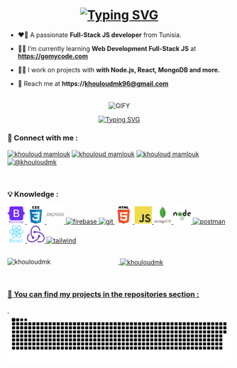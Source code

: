 <h1 align="center"><a href="https://git.io/typing-svg"><img src="https://readme-typing-svg.demolab.com?font=Fira+Code&size=22&pause=1000&color=F767C9&width=435&lines=Hi+%F0%9F%91%8B%2C+I'm+Khouloud+Mamlouk" alt="Typing SVG" /></a></h1>

- ❤️‍🔥 A passionate **Full-Stack JS developer** from Tunisia.

- 👩‍🎓 I’m currently learning **Web Development Full-Stack JS** at **https://gomycode.com**

- 👩‍💻 I work on projects with **with Node.js, React, MongoDB and more.**

- 📧 Reach me at **https://khouloudmk96@gmail.com**

<br/>

<div align="center">
<img align="center" alt="GIFY" width="400" src="https://user-images.githubusercontent.com/29340294/150726291-afd08470-3b21-4df6-8173-293ece555d4f.gif">

<a href="https://git.io/typing-svg"><img src="https://readme-typing-svg.demolab.com?font=Fira+Code&size=22&pause=1000&color=F7A229&width=435&lines=%F0%9F%9A%80++Always+up+for+a+new+challenges." alt="Typing SVG" /></a>
</div>


<h3 align="left">💜 Connect with me :</h3>
<p align="left">
<a href="https://linkedin.com/in/khouloud mamlouk" target="blank"><img align="center" src="www.linkedin.com/in/khouloud-mamlouk-89a725235/github-profile-readme-generator/master/src/images/icons/Social/linked-in-alt.svg" alt="khouloud mamlouk" height="30" width="40" /></a>
<a href="https://fb.com/khouloud mamlouk" target="blank"><img align="center" src="https://raw.githubusercontent.com/rahuldkjain/github-profile-readme-generator/master/src/images/icons/Social/facebook.svg" alt="khouloud mamlouk" height="30" width="40" /></a>
<a href="https://instagram.com/khouloud mamlouk" target="blank"><img align="center" src="https://raw.githubusercontent.com/rahuldkjain/github-profile-readme-generator/master/src/images/icons/Social/instagram.svg" alt="khouloud mamlouk" height="30" width="40" /></a>
<a href="https://medium.com/@khouloudmk" target="blank"><img align="center" src="https://raw.githubusercontent.com/rahuldkjain/github-profile-readme-generator/master/src/images/icons/Social/medium.svg" alt="@khouloudmk" height="30" width="40" /></a>
</p>

<br/>

<h3 align="left">💡 Knowledge :</h3>
<p align="left"> <a href="https://getbootstrap.com" target="_blank" rel="noreferrer"> <img src="https://raw.githubusercontent.com/devicons/devicon/master/icons/bootstrap/bootstrap-plain-wordmark.svg" alt="bootstrap" width="40" height="40"/> </a> <a href="https://www.w3schools.com/css/" target="_blank" rel="noreferrer"> <img src="https://raw.githubusercontent.com/devicons/devicon/master/icons/css3/css3-original-wordmark.svg" alt="css3" width="40" height="40"/> </a> <a href="https://expressjs.com" target="_blank" rel="noreferrer"> <img src="https://raw.githubusercontent.com/devicons/devicon/master/icons/express/express-original-wordmark.svg" alt="express" width="40" height="40"/> </a> <a href="https://firebase.google.com/" target="_blank" rel="noreferrer"> <img src="https://www.vectorlogo.zone/logos/firebase/firebase-icon.svg" alt="firebase" width="40" height="40"/> </a> <a href="https://git-scm.com/" target="_blank" rel="noreferrer"> <img src="https://www.vectorlogo.zone/logos/git-scm/git-scm-icon.svg" alt="git" width="40" height="40"/> </a> <a href="https://www.w3.org/html/" target="_blank" rel="noreferrer"> <img src="https://raw.githubusercontent.com/devicons/devicon/master/icons/html5/html5-original-wordmark.svg" alt="html5" width="40" height="40"/> </a> <a href="https://developer.mozilla.org/en-US/docs/Web/JavaScript" target="_blank" rel="noreferrer"> <img src="https://raw.githubusercontent.com/devicons/devicon/master/icons/javascript/javascript-original.svg" alt="javascript" width="40" height="40"/> </a> <a href="https://www.mongodb.com/" target="_blank" rel="noreferrer"> <img src="https://raw.githubusercontent.com/devicons/devicon/master/icons/mongodb/mongodb-original-wordmark.svg" alt="mongodb" width="40" height="40"/> </a> <a href="https://nodejs.org" target="_blank" rel="noreferrer"> <img src="https://raw.githubusercontent.com/devicons/devicon/master/icons/nodejs/nodejs-original-wordmark.svg" alt="nodejs" width="40" height="40"/> </a> <a href="https://postman.com" target="_blank" rel="noreferrer"> <img src="https://www.vectorlogo.zone/logos/getpostman/getpostman-icon.svg" alt="postman" width="40" height="40"/> </a> <a href="https://reactjs.org/" target="_blank" rel="noreferrer"> <img src="https://raw.githubusercontent.com/devicons/devicon/master/icons/react/react-original-wordmark.svg" alt="react" width="40" height="40"/> </a> <a href="https://redux.js.org" target="_blank" rel="noreferrer"> <img src="https://raw.githubusercontent.com/devicons/devicon/master/icons/redux/redux-original.svg" alt="redux" width="40" height="40"/> </a> <a href="https://tailwindcss.com/" target="_blank" rel="noreferrer"> <img src="https://www.vectorlogo.zone/logos/tailwindcss/tailwindcss-icon.svg" alt="tailwind" width="40" height="40"/>
  
<br/>
<br/>

<div align="center">
<p><img align="left" src="https://github-readme-stats.vercel.app/api/top-langs?username=khouloudmk&show_icons=true&locale=en&layout=compact" alt="khouloudmk" /></p>
<p>&nbsp;<img align="center" src="https://github-readme-stats.vercel.app/api?username=khouloudmk&show_icons=true&locale=en" alt="khouloudmk" /></p>
</div>

<br/>

  <h3 align="left">💼 You can find my projects in the repositories section :</h3>
  
  <p>&nbsp;<img align="center" src="https://raw.githubusercontent.com/GoldAndLink/GoldAndLink/eea7d9bfd171e21ba597603bb7f72647d047b4a7/github-user-contribution-light.svg" alt="khouloudmk" /></p>

